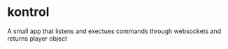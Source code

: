 kontrol
=======

A small app that listens and exectues commands through websockets and returns player object
